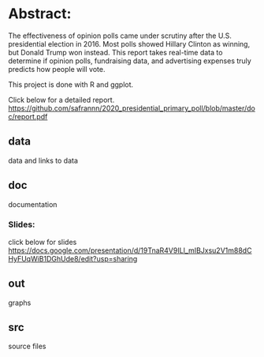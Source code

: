 # Abstract:
The  effectiveness of opinion polls came under scrutiny after the U.S. presidential election in 2016. Most polls showed Hillary Clinton as winning, but Donald Trump won instead. This report takes real-time data to determine if opinion polls, fundraising data, and advertising expenses truly predicts how people will vote.

This project is done with R and ggplot.

Click below for a detailed report.
https://github.com/safrannn/2020_presidential_primary_poll/blob/master/doc/report.pdf


## data
data and links to data 

## doc
documentation
  ### Slides:
  click below for slides
  https://docs.google.com/presentation/d/19TnaR4V9ILl_mIBJxsu2V1m88dCHyFUqWiB1DGhUde8/edit?usp=sharing

## out
graphs

## src
source files
